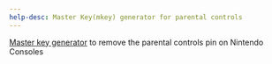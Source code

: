 ```yaml
---
help-desc: Master Key(mkey) generator for parental controls
---
```


[Master key generator](https://mkey.salthax.org/) to remove the parental controls pin on Nintendo Consoles
